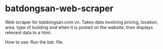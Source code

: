 ﻿# batdongsan-web-scraper
Web scraper for batdongsan.com.vn. Takes data involving pricing, location, area, type of building and when it is posted on the website, then displays relevant data to a html.

How to use:
Run the bat. file.

